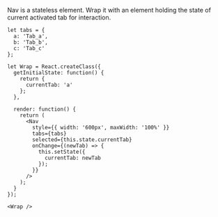Nav is a stateless element. Wrap it with an element holding the state of current activated tab for interaction.

    let tabs = {
      a: 'Tab_a',
      b: 'Tab_b',
      c: 'Tab_c'
    };

    let Wrap = React.createClass({
      getInitialState: function() {
        return {
          currentTab: 'a'
        };
      },

      render: function() {
        return (
          <Nav
            style={{ width: '600px', maxWidth: '100%' }}
            tabs={tabs}
            selected={this.state.currentTab}
            onChange={(newTab) => {
              this.setState({
                currentTab: newTab
              });
            }}
          />
        );
      }
    });

    <Wrap />
